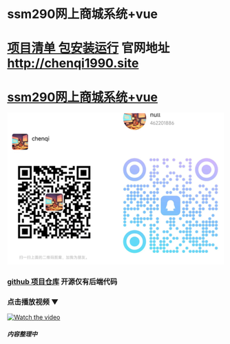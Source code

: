 # ssm290网上商城系统+vue


# [项目清单 包安装运行](http://chenqi1990.site) 官网地址 http://chenqi1990.site

# [ssm290网上商城系统+vue](https://github.com/GraduationProject-springboot/)

![picture](https://raw.githubusercontent.com/GraduationProject-springboot/.github/main/img/wx.png)

### [github 项目仓库](https://github.com/GraduationProject-springboot/allSpringbootProjects) 开源仅有后端代码

### 点击播放视频 ▼
[![Watch the video](https://i.sstatic.net/Vp2cE.png)](https://www.bilibili.com/video/BV1gn8XeNE2J?p=87)

#####   内容整理中  











